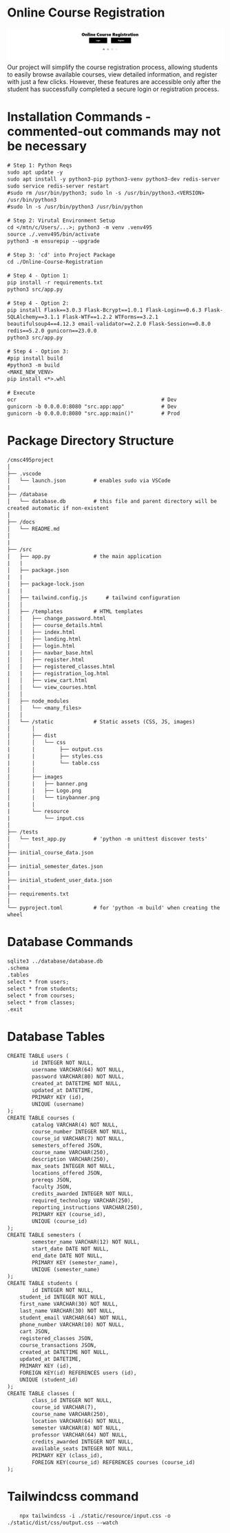 # Online Course Registration 
![alt text](../images/banner.png)  
Our project will simplify the course registration process, allowing students to easily browse available courses, view detailed information, and register with just a few clicks. However, these features are accessible only after the student has successfully completed a secure login or registration process.  

# Installation Commands - commented-out commands may not be necessary
```
# Step 1: Python Reqs
sudo apt update -y
sudo apt install -y python3-pip python3-venv python3-dev redis-server
sudo service redis-server restart
#sudo rm /usr/bin/python3; sudo ln -s /usr/bin/python3.<VERSION> /usr/bin/python3
#sudo ln -s /usr/bin/python3 /usr/bin/python

# Step 2: Virutal Environment Setup
cd </mtn/c/Users/...>; python3 -m venv .venv495
source ./.venv495/bin/activate
python3 -m ensurepip --upgrade

# Step 3: 'cd' into Project Package
cd ./Online-Course-Registration

# Step 4 - Option 1:
pip install -r requirements.txt
python3 src/app.py

# Step 4 - Option 2:
pip install Flask==3.0.3 Flask-Bcrypt==1.0.1 Flask-Login==0.6.3 Flask-SQLAlchemy==3.1.1 Flask-WTF==1.2.2 WTForms==3.2.1 beautifulsoup4==4.12.3 email-validator==2.2.0 Flask-Session==0.8.0 redis==5.2.0 gunicorn==23.0.0
python3 src/app.py

# Step 4 - Option 3:
#pip install build
#python3 -m build
<MAKE_NEW_VENV>
pip install <*>.whl

# Execute
ocr                                               # Dev
gunicorn -b 0.0.0.0:8080 "src.app:app"            # Dev
gunicorn -b 0.0.0.0:8080 "src.app:main()"         # Prod
```

# Package Directory Structure

    /cmsc495project
    │
    ├── .vscode
    │   └── launch.json         # enables sudo via VSCode
    |
    ├── /database
    │   └── database.db         # this file and parent directory will be created automatic if non-existent
    │
    ├── /docs
    │   └── README.md
    │
    |
    ├── /src
    │   ├── app.py              # the main application
    |   |
    │   ├── package.json
    |   |
    │   ├── package-lock.json
    |   |
    │   ├── tailwind.config.js      # tailwind configuration
    │   │
    │   ├── /templates          # HTML templates
    │   │   ├── change_password.html
    │   │   ├── course_details.html
    │   │   ├── index.html
    │   │   ├── landing.html
    │   │   ├── login.html
    |   |   ├── navbar_base.html    
    │   │   ├── register.html
    │   │   ├── registered_classes.html
    |   |   ├── registration_log.html    
    │   │   ├── view_cart.html
    │   │   └── view_courses.html
    │   │    
    │   ├── node_modules
    │   │   └── <many_files>
    │   │    
    │   └── /static             # Static assets (CSS, JS, images)
    │       │ 
    │       ├── dist
    │       │   └── css
    |       |        ├── output.css   
    |       |        ├── styles.css   
    |       |        └── table.css
    │       │
    │       ├── images
    │       |   ├── banner.png
    │       |   ├── Logo.png
    │       |   └── tinybanner.png
    |       |
    |       └── resource
    |           └── input.css
    │
    ├── /tests
    │   └── test_app.py         # 'python -m unittest discover tests'
    │  
    ├── initial_course_data.json
    |
    ├── initial_semester_dates.json
    |
    ├── initial_student_user_data.json
    |
    ├── requirements.txt
    │  
    └── pyproject.toml          # for 'python -m build' when creating the wheel

# Database Commands
```
sqlite3 ../database/database.db  
.schema  
.tables  
select * from users;  
select * from students;  
select * from courses;  
select * from classes;  
.exit  
```

# Database Tables

    CREATE TABLE users (
            id INTEGER NOT NULL,
            username VARCHAR(64) NOT NULL,
            password VARCHAR(80) NOT NULL,
            created_at DATETIME NOT NULL,
            updated_at DATETIME,
            PRIMARY KEY (id),
            UNIQUE (username)
    );
    CREATE TABLE courses (
            catalog VARCHAR(4) NOT NULL,
            course_number INTEGER NOT NULL,
            course_id VARCHAR(7) NOT NULL,
            semesters_offered JSON,
            course_name VARCHAR(250),
            description VARCHAR(250),
            max_seats INTEGER NOT NULL,
            locations_offered JSON,
            prereqs JSON,
            faculty JSON,
            credits_awarded INTEGER NOT NULL,
            required_technology VARCHAR(250),
            reporting_instructions VARCHAR(250),
            PRIMARY KEY (course_id),
            UNIQUE (course_id)
    );
    CREATE TABLE semesters (
            semester_name VARCHAR(12) NOT NULL,
            start_date DATE NOT NULL,
            end_date DATE NOT NULL,
            PRIMARY KEY (semester_name),
            UNIQUE (semester_name)
    );
    CREATE TABLE students (
            id INTEGER NOT NULL, 
	    student_id INTEGER NOT NULL, 
	    first_name VARCHAR(30) NOT NULL, 
	    last_name VARCHAR(30) NOT NULL, 
	    student_email VARCHAR(64) NOT NULL, 
	    phone_number VARCHAR(10) NOT NULL, 
	    cart JSON, 
	    registered_classes JSON, 
	    course_transactions JSON, 
	    created_at DATETIME NOT NULL, 
	    updated_at DATETIME, 
	    PRIMARY KEY (id), 
	    FOREIGN KEY(id) REFERENCES users (id), 
	    UNIQUE (student_id)
    );
    CREATE TABLE classes (
            class_id INTEGER NOT NULL, 
            course_id VARCHAR(7), 
            course_name VARCHAR(250), 
            location VARCHAR(64) NOT NULL, 
            semester VARCHAR(8) NOT NULL, 
            professor VARCHAR(64) NOT NULL, 
            credits_awarded INTEGER NOT NULL, 
            available_seats INTEGER NOT NULL, 
            PRIMARY KEY (class_id), 
            FOREIGN KEY(course_id) REFERENCES courses (course_id)
    );

# Tailwindcss command
        npx tailwindcss -i ./static/resource/input.css -o ./static/dist/css/output.css --watch
